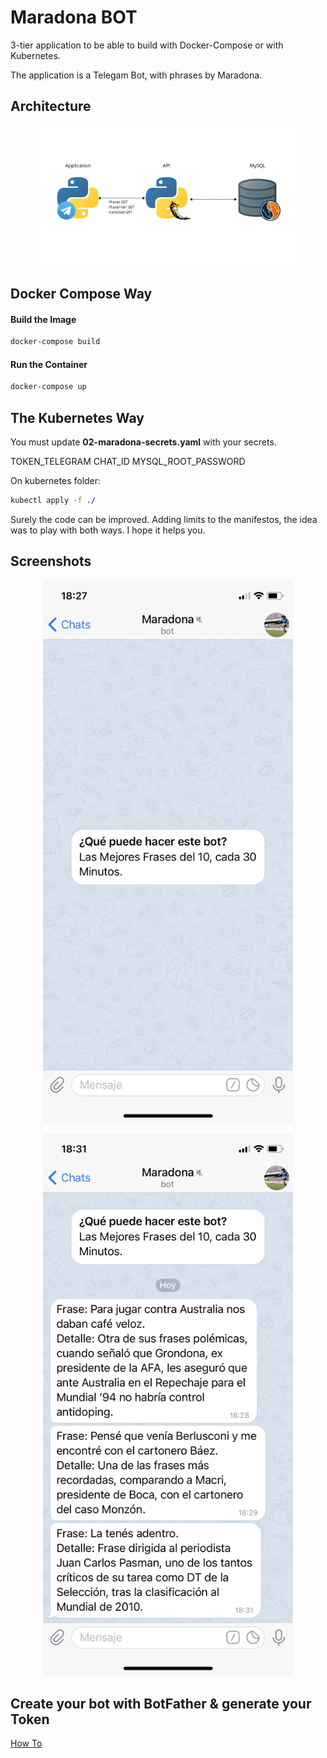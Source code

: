 # Maradona BOT 

3-tier application to be able to build with Docker-Compose or with Kubernetes.

The application is a Telegam Bot, with phrases by Maradona.

## Architecture

<p align="center">
<img src="screenshots/Architecture.PNG" width="400" >
</p>

## Docker Compose Way

#### Build the Image

```bash
docker-compose build
```

#### Run the Container

```bash
docker-compose up
```

## The Kubernetes Way

You must update **02-maradona-secrets.yaml** with your secrets.

TOKEN_TELEGRAM
CHAT_ID
MYSQL_ROOT_PASSWORD

On kubernetes folder:

```bash
kubectl apply -f ./
```

Surely the code can be improved. Adding limits to the manifestos, the idea was to play with both ways. I hope it helps you.

## Screenshots

<p align="center">
<img src="screenshots/Inicio.PNG" width="400" >
</p>

<p align="center">
<img src="screenshots/Mensaje.PNG" width="400" >
</p>

## Create your bot with BotFather & generate your Token

[How To](https://core.telegram.org/bots)
